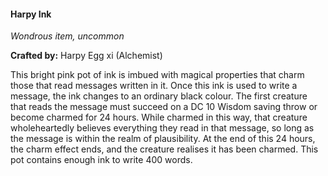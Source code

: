 #### Harpy Ink
_Wondrous item, uncommon_

**Crafted by:** Harpy Egg xi (Alchemist)

This bright pink pot of ink is imbued with magical properties that charm those that read messages written in it. Once this ink is used to write a message, the ink changes to an ordinary black colour. The first creature that reads the message must succeed on a DC 10 Wisdom saving throw or become charmed for 24 hours. While charmed in this way, that creature wholeheartedly believes everything they read in that message, so long as the message is within the realm of plausibility. At the end of this 24 hours, the charm effect ends, and the creature realises it has been charmed. This pot contains enough ink to write 400 words.